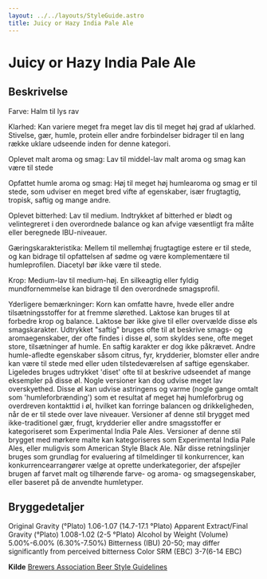 ```yaml
---
layout: ../../layouts/StyleGuide.astro
title: Juicy or Hazy India Pale Ale
---
```

# Juicy or Hazy India Pale Ale

## Beskrivelse
Farve: Halm til lys rav

Klarhed: Kan variere meget fra meget lav dis til meget høj grad af uklarhed. Stivelse, gær, humle, protein eller andre forbindelser bidrager til en lang række uklare udseende inden for denne kategori.

Oplevet malt aroma og smag: Lav til middel-lav malt aroma og smag kan være til stede

Opfattet humle aroma og smag: Høj til meget høj humlearoma og smag er til stede, som udviser en meget bred vifte af egenskaber, især frugtagtig, tropisk, saftig og mange andre.

Oplevet bitterhed: Lav til medium. Indtrykket af bitterhed er blødt og velintegreret i den overordnede balance og kan afvige væsentligt fra målte eller beregnede IBU-niveauer.

Gæringskarakteristika: Mellem til mellemhøj frugtagtige estere er til stede, og kan bidrage til opfattelsen af ​​sødme og være komplementære til humleprofilen. Diacetyl bør ikke være til stede.

Krop: Medium-lav til medium-høj. En silkeagtig eller fyldig mundfornemmelse kan bidrage til den overordnede smagsprofil.

Yderligere bemærkninger: Korn kan omfatte havre, hvede eller andre tilsætningsstoffer for at fremme slørethed. Laktose kan bruges til at forbedre krop og balance. Laktose bør ikke give til eller overvælde disse øls smagskarakter. Udtrykket &#34;saftig&#34; bruges ofte til at beskrive smags- og aromaegenskaber, der ofte findes i disse øl, som skyldes sene, ofte meget store, tilsætninger af humle. En saftig karakter er dog ikke påkrævet. Andre humle-afledte egenskaber såsom citrus, fyr, krydderier, blomster eller andre kan være til stede med eller uden tilstedeværelsen af ​​saftige egenskaber. Ligeledes bruges udtrykket &#39;diset&#39; ofte til at beskrive udseendet af mange eksempler på disse øl. Nogle versioner kan dog udvise meget lav overskyethed. Disse øl kan udvise astringens og varme (nogle gange omtalt som &#39;humleforbrænding&#39;) som et resultat af meget høj humleforbrug og overdreven kontakttid i øl, hvilket kan forringe balancen og drikkeligheden, når de er til stede over lave niveauer. Versioner af denne stil brygget med ikke-traditionel gær, frugt, krydderier eller andre smagsstoffer er kategoriseret som Experimental India Pale Ales. Versioner af denne stil brygget med mørkere malte kan kategoriseres som Experimental India Pale Ales, eller muligvis som American Style Black Ale.						Når disse retningslinjer bruges som grundlag for evaluering af tilmeldinger til konkurrencer, kan konkurrencearrangører vælge at oprette underkategorier, der afspejler brugen af ​​farvet malt og tilhørende farve- og aroma- og smagsegenskaber, eller baseret på de anvendte humletyper.




## Bryggedetaljer
Original Gravity (°Plato) 1.06-1.07 (14.7-17.1 °Plato)
Apparent Extract/Final Gravity (°Plato) 1.008-1.02 (2-5 °Plato)
Alcohol by Weight (Volume) 5.00%-6.00% (6.30%-7.50%)
Bitterness (IBU) 20-50; may differ significantly from perceived bitterness
Color SRM (EBC) 3-7(6-14 EBC)					



**Kilde**
[Brewers Association Beer Style Guidelines](https://www.brewersassociation.org/)
